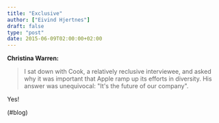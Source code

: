 ```yaml
---
title: "Exclusive"
author: ["Eivind Hjertnes"]
draft: false
type: "post"
date: 2015-06-09T02:00:00+02:00
---
```


**Christina Warren:**

> I sat down with Cook, a relatively reclusive interviewee, and asked
> why it was important that Apple ramp up its efforts in diversity. His
> answer was unequivocal: "It's the future of our company".

Yes!

(#blog)
